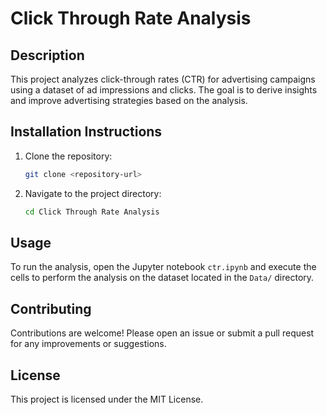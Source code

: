# Click Through Rate Analysis

## Description
This project analyzes click-through rates (CTR) for advertising campaigns using a dataset of ad impressions and clicks. The goal is to derive insights and improve advertising strategies based on the analysis.

## Installation Instructions
1. Clone the repository:
   ```bash
   git clone <repository-url>
   ```
2. Navigate to the project directory:
   ```bash
   cd Click Through Rate Analysis
   ```

## Usage
To run the analysis, open the Jupyter notebook `ctr.ipynb` and execute the cells to perform the analysis on the dataset located in the `Data/` directory.

## Contributing
Contributions are welcome! Please open an issue or submit a pull request for any improvements or suggestions.

## License
This project is licensed under the MIT License.
